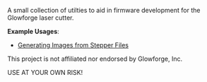 A small collection of utilties to aid in firmware development for the Glowforge laser cutter.

**Example Usages**:  
* [Generating Images from Stepper Files](https://community.openglow.org/t/generating-images-from-stepper-files/69)


This project is not affiliated nor endorsed by Glowforge, Inc.  

USE AT YOUR OWN RISK!
